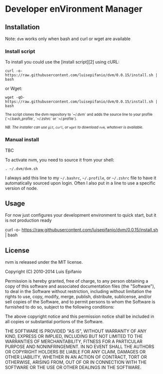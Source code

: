# Developer enVironment Manager

## Installation


Note: `dvm` works only when bash and curl or wget are available

### Install script

To install you could use the [install script][2] using cURL:

    curl -o- https://raw.githubusercontent.com/luisepifanio/dvm/0.0.15/install.sh | bash

or Wget:

    wget -qO- https://raw.githubusercontent.com/luisepifanio/dvm/0.0.15/install.sh | bash

<sub>
The script clones the dvm repository to `~/.dvm` and adds the source line to your profile (`~/.bash_profile`, `~/.zshrc` or `~/.profile`).</sub>

<sub>*NB. The installer can use `git`, `curl`, or `wget` to download `nvm`, whatever is available.*</sub>

### Manual install

TBC

To activate nvm, you need to source it from your shell:

    . ~/.dvm/dvm.sh

I always add this line to my `~/.bashrc`, `~/.profile`, or `~/.zshrc` file to have it automatically sourced upon login.
Often I also put in a line to use a specific version of node.

## Usage

  For now just configures your development environment to quick start, but it is not production ready

  curl -o- https://raw.githubusercontent.com/luisepifanio/dvm/0.0.15/install.sh | bash

## License

nvm is released under the MIT license.


Copyright (C) 2010-2014 Luis Epifanio

Permission is hereby granted, free of charge, to any person obtaining a copy of this software and associated documentation files (the "Software"), to deal in the Software without restriction, including without limitation the rights to use, copy, modify, merge, publish, distribute, sublicense, and/or sell copies of the Software, and to permit persons to whom the Software is furnished to do so, subject to the following conditions:

The above copyright notice and this permission notice shall be included in all copies or substantial portions of the Software.

THE SOFTWARE IS PROVIDED "AS IS", WITHOUT WARRANTY OF ANY KIND, EXPRESS OR IMPLIED, INCLUDING BUT NOT LIMITED TO THE WARRANTIES OF MERCHANTABILITY, FITNESS FOR A PARTICULAR PURPOSE AND NONINFRINGEMENT. IN NO EVENT SHALL THE AUTHORS OR COPYRIGHT HOLDERS BE LIABLE FOR ANY CLAIM, DAMAGES OR OTHER LIABILITY, WHETHER IN AN ACTION OF CONTRACT, TORT OR OTHERWISE, ARISING FROM, OUT OF OR IN CONNECTION WITH THE SOFTWARE OR THE USE OR OTHER DEALINGS IN THE SOFTWARE.
